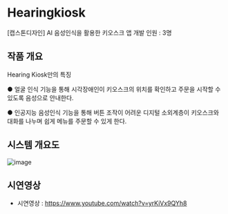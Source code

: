 # Hearingkiosk
[캡스톤디자인] AI 음성인식을 활용한 키오스크 앱 
개발 인원 : 3명

## 작품 개요

Hearing Kiosk만의 특징

● 얼굴 인식 기능을 통해 시각장애인이 키오스크의 위치를 확인하고 주문을 시작할 수 있도록 음성으로 안내한다.

● 인공지능 음성인식 기능을 통해 버튼 조작이 어려운 디지털 소외계층이 키오스크와 대화를 나누며 쉽게 메뉴를 주문할 수 있게 한다. 

## 시스템 개요도 
![image](https://user-images.githubusercontent.com/46432606/140563540-c15b1115-d623-4231-80c0-6f90672c936e.png)


## 시연영상 
- 시연영상 : https://www.youtube.com/watch?v=yrKiVx9QYh8
